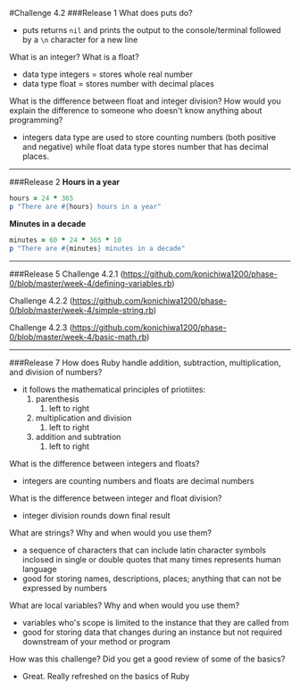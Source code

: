 #Challenge 4.2
###Release 1
What does puts do?
- puts returns `nil` and prints the output to the console/terminal followed by a `\n` character for a new line

What is an integer? What is a float?
- data type integers = stores whole real number
- data type float = stores number with decimal places

What is the difference between float and integer division? How would you explain the difference to someone who doesn't know anything about programming?
- integers data type are used to store counting numbers (both positive and negative) while float data type stores number that has decimal places. 

---
###Release 2
**Hours in a year**

```ruby
hours = 24 * 365
p "There are #{hours} hours in a year"
```

**Minutes in a decade**

```ruby
minutes = 60 * 24 * 365 * 10 
p "There are #{minutes} minutes in a decade"
```

---
###Release 5
Challenge 4.2.1 (https://github.com/konichiwa1200/phase-0/blob/master/week-4/defining-variables.rb)

Challenge 4.2.2 (https://github.com/konichiwa1200/phase-0/blob/master/week-4/simple-string.rb)

Challenge 4.2.3 (https://github.com/konichiwa1200/phase-0/blob/master/week-4/basic-math.rb)

---
###Release 7
How does Ruby handle addition, subtraction, multiplication, and division of numbers?
- it follows the mathematical principles of priotiites:
	1. parenthesis
		1. left to right
	1. multiplication and division
		1. left to right
	1. addition and subtration
		1. left to right

What is the difference between integers and floats?
- integers are counting numbers and floats are decimal numbers

What is the difference between integer and float division?
- integer division rounds down final result

What are strings? Why and when would you use them?
- a sequence of characters that can include latin character symbols inclosed in single or double quotes that many times represents human language
- good for storing names, descriptions, places; anything that can not be expressed by numbers

What are local variables? Why and when would you use them?
- variables who's scope is limited to the instance that they are called from
- good for storing data that changes during an instance but not required downstream of your method or program

How was this challenge? Did you get a good review of some of the basics?
- Great. Really refreshed on the basics of Ruby
